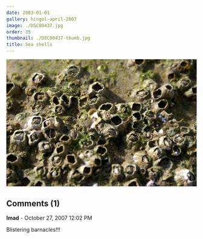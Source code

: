 ```yaml
---
date: 2003-01-01
gallery: hingol-april-2007
image: ./DSC00437.jpg
order: 35
thumbnail: ./DSC00437-thumb.jpg
title: Sea shells
---
```


![Sea shells](./DSC00437.jpg)

<div id="comments">

## Comments (1)

<div id="comment">

**Imad** - October 27, 2007 12:02 PM

Blistering barnacles!!!

</div>

</div>